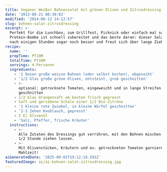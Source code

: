 ```yaml
---
title: Veganer Weißer Bohnensalat mit grünen Oliven und Zitrusdressing
date: '2013-08-21 08:30:02'
modified: '2014-06-12 14:12:57'
slug: bohnen-salat-zitrusdressing
excerpt: >-
  Perfekt für die Lunchbox, zum Grillfest, Picknick oder einfach mal so. Diese
  Protein-Bombe ist schnell zubereitet und das beste daran: dieser Salat ist
  nach einigen Stunden sogar noch besser und freut sich über lange Zieh-Zeiten.
recipe:
  name: ''
  prepTime: PT10M
  totalTime: PT10M
  servings: 4 Personen
  ingredients:
    - '2 Dosen große weisse Bohnen (oder selbst kochen), abgeseiht'
    - '1/2 Glas große grüne Oliven, entsteint, grob geschnitten'
    - >-
      optional: getrocknete Tomaten, eingeweicht und in lange Streifen
      geschnitten
    - 1/2 Glas Orangensaft am besten frisch gepresst
    - Saft und geriebene Schale einer 1/2 Bio-Zitrone
    - '1 kleine rote Zwiebel, in kleine Würfel geschnitten'
    - '2-3 Zehen Knoblauch, gepresst'
    - 2 El Olivenöl
    - 'Salz, Pfeffer, frische Kräuter'
  instructions:
    - >-
      Alle Zutaten des Dressings gut verrühren, mit den Bohnen mischen und min.
      1/2 Stunde ziehen lassen.
    - >-
      Mit Olivenstücken, Kräutern und ev. getrockneten Tomaten garnieren.
      Mahlzeit!
aiGeneratedDate: '2025-09-01T19:12:18.591Z'
featuredImage: ai/ai-bohnen-salat-zitrusdressing.jpg
---
```


[<!-- Image removed (no copyright): zitrus-dressing-1024x768.jpg -->](https://www.veganblatt.com/i/zitrus-dressing.jpg)
